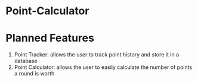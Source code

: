 # Point-Calculator
# Planned Features 
1. Point Tracker: allows the user to track point history and store it in a database
2. Point Calculator: allows the user to easily calculate the number of points a round is worth

